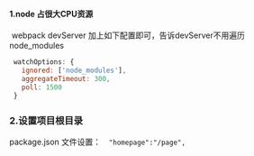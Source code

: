 #### 1.node 占很大CPU资源

​	webpack devServer 加上如下配置即可，告诉devServer不用遍历node_modules

```javascript
 watchOptions: {
   ignored: ['node_modules'],
   aggregateTimeout: 300,
   poll: 1500
 }
```

### 2.设置项目根目录

package.json 文件设置：`  "homepage":"/page",`


